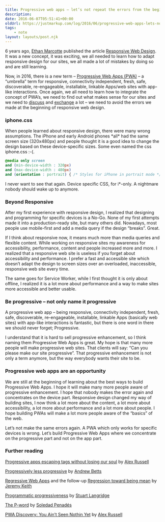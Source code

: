 ```yaml
---
title: Progressive web apps – let’s not repeat the errors from the beginning of responsive web design
description: 
date: 2016-06-07T05:51:41+00:00
oldUrl: https://justmarkup.com/log/2016/06/progressive-web-apps-lets-not-repeat-the-errors-from-the-beginning-of-responsive-web-design/
tags:
    - note
layout: layouts/post.njk
---
```


6 years ago, [Ethan Marcotte](https://twitter.com/beep) published the article [Responsive Web Design](http://alistapart.com/article/responsive-web-design). It was a new concept, it was exciting, we all needed to learn how to adapt responsive design for our sites, we all made a lot of mistakes by doing so and are still learning.

Now, in 2016, there is a new term – [Progressive Web Apps (PWA)](https://infrequently.org/2015/06/progressive-apps-escaping-tabs-without-losing-our-soul/) – a “umbrella” term for responsive, connectivity independent, fresh, safe, discoverable, re-engageable, installable, linkable Apps/web sites with app-like interactions. Once again, we all need to learn how to integrate the concept of PWA’s, we need to find out what makes sense for our sites and we need to [discuss](https://trib.tv/2016/06/05/progressively-less-progressive/) and [exchange](https://infrequently.org/2016/06/pwa-discovery-you-aint-seen-nothin-yet/) a lot – we need to avoid the errors we made at the beginning of responsive web design.

### iphone.css

When people learned about responsive design, there were many wrong assumptions. The iPhone and early Android phones \*all\* had the same screen size (320x480px) and people thought it is a good idea to change the design based on these device-specific sizes. Some even named the css iphone.css :-(.

``` css
@media only screen 
and (min-device-width : 320px) 
and (max-device-width : 480px) 
and (orientation : portrait) { /* Styles for iPhone in portrait mode */ }
```

I never want to see that again. Device specific CSS, for i\*-only. A nightmare nobody should wake up to anymore.

### Beyond Responsive

After my first experience with responsive design, I realized that designing and programming for specific devices is a No-Go. None of my first attempts made it into a production-ready site, but many others did. Nowadays, most people use mobile-first and add a media query if the design “breaks”. Great.

If I think about responsive now, it means much more than media queries and flexible content. While working on responsive sites my awareness for accessibility, performance, content and people increased more and more. I realized that a responsive web site is useless if you forget about accessibility and performance. I prefer a fast and accessible site which doesn’t adapt the design to screen sizes over an overloaded, inaccessible, responsive web site every time.

The same goes for Service Worker, while I first thought it is only about offline, I realized it is a lot more about performance and a way to make sites more accessible and better usable.

### Be progressive – not only name it progressive

A progressive web app – being responsive, connectivity independent, fresh, safe, discoverable, re-engageable, installable, linkable Apps (basically web sites) with app-like interactions is fantastic, but there is one word in there we should never forget; Progressive.

I understand that it is hard to sell progressive enhancement, so I think naming them Progressive Web Apps is great. My hope is that many more people will make progressive web sites. That clients will say: “Can you please make our site progressive”. That progressive enhancement is not only a term anymore, but the way everybody wants their site to be.

### Progressive web apps are an opportunity

We are still at the beginning of learning about the best ways to build Progressive Web Apps. I hope it will make many more people aware of progressive enhancement. I hope that nobody makes the error again and concentrates on the device part. Responsive design changed my way of building sites, I now think a lot more about the content, a lot more about accessibility, a lot more about performance and a lot more about people. I hope building PWAs will make a lot more people aware of the “basics” of the web.

Let’s not make the same errors again. A PWA which only works for specific devices is wrong. Let’s build Progressive Web Apps where we concentrate on the progressive part and not on the app part.

### Further reading

[Progressive apps escaping tags without losing our soul](https://infrequently.org/2015/06/progressive-apps-escaping-tabs-without-losing-our-soul/) by [Alex Russell](https://twitter.com/slightlylate)

[Progressively less progressive](https://trib.tv/2016/06/05/progressively-less-progressive/) by [Andrew Betts](https://twitter.com/triblondon)

[Regressive Web Apps](https://adactio.com/journal/10708) and the follow-up [Regression toward being mean](https://adactio.com/journal/10736) by [Jeremy Keith](https://twitter.com/adactio)

[Programmatic progressiveness](http://www.kryogenix.org/days/2016/06/02/programmatic-progressiveness/) by [Stuart Langridge](https://twitter.com/sil)

[The P-word](https://soledadpenades.com/2016/06/06/the-p-word/) by [Soledad Penadés](https://twitter.com/supersole)

[PWA Discovery: You Ain’t Seen Nothin Yet](https://infrequently.org/2016/06/pwa-discovery-you-aint-seen-nothin-yet/) by [Alex Russell](https://twitter.com/slightlylate)